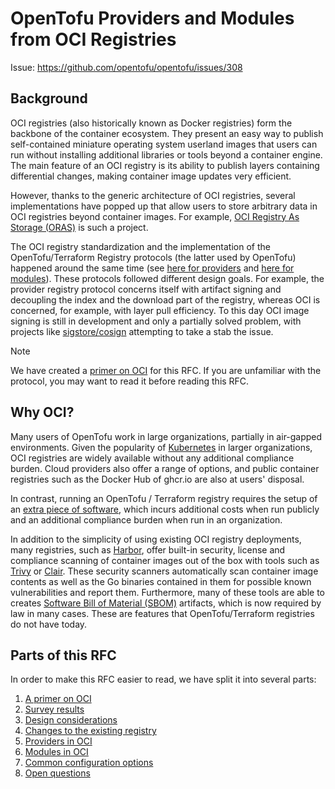 # OpenTofu Providers and Modules from OCI Registries

Issue: https://github.com/opentofu/opentofu/issues/308

## Background

OCI registries (also historically known as Docker registries) form the backbone of the container ecosystem. They present an easy way to publish self-contained miniature operating system userland images that users can run without installing additional libraries or tools beyond a container engine. The main feature of an OCI registry is its ability to publish layers containing differential changes, making container image updates very efficient.

However, thanks to the generic architecture of OCI registries, several implementations have popped up that allow users to store arbitrary data in OCI registries beyond container images. For example, [OCI Registry As Storage (ORAS)](https://oras.land/) is such a project.

The OCI registry standardization and the implementation of the OpenTofu/Terraform Registry protocols (the latter used by OpenTofu) happened around the same time (see [here for providers](https://opentofu.org/docs/internals/provider-registry-protocol/) and [here for modules](https://opentofu.org/docs/internals/module-registry-protocol/)). These protocols followed different design goals. For example, the provider registry protocol concerns itself with artifact signing and decoupling the index and the download part of the registry, whereas OCI is concerned, for example, with layer pull efficiency. To this day OCI image signing is still in development and only a partially solved problem, with projects like [sigstore/cosign](https://www.sigstore.dev/) attempting to take a stab the issue.

> [!NOTE]
> We have created a [primer on OCI](20241206-oci-registries/oci-primer.md) for this RFC. If you are unfamiliar with the protocol, you may want to read it before reading this RFC.

## Why OCI?

Many users of OpenTofu work in large organizations, partially in air-gapped environments. Given the popularity of [Kubernetes](https://kubernetes.io/) in larger organizations, OCI registries are widely available without any additional compliance burden. Cloud providers also offer a range of options, and public container registries such as the Docker Hub of ghcr.io are also at users' disposal.

In contrast, running an OpenTofu / Terraform registry requires the setup of an [extra piece of software](https://awesome-opentofu.com/#registry), which incurs additional costs when run publicly and an additional compliance burden when run in an organization.

In addition to the simplicity of using existing OCI registry deployments, many registries, such as [Harbor](https://goharbor.io/), offer built-in security, license and compliance scanning of container images out of the box with tools such as [Trivy](https://trivy.dev/) or [Clair](https://clairproject.org/). These security scanners automatically scan container image contents as well as the Go binaries contained in them for possible known vulnerabilities and report them. Furthermore, many of these tools are able to creates [Software Bill of Material (SBOM)](https://www.nist.gov/itl/executive-order-14028-improving-nations-cybersecurity/software-security-supply-chains-software-1) artifacts, which is now required by law in many cases. These are features that OpenTofu/Terraform registries do not have today.

## Parts of this RFC

In order to make this RFC easier to read, we have split it into several parts:

1. [A primer on OCI](20241206-oci-registries/1-oci-primer.md)
2. [Survey results](20241206-oci-registries/2-survey-results.md)
3. [Design considerations](20241206-oci-registries/3-design-considerations.md)
4. [Changes to the existing registry](20241206-oci-registries/4-registry-changes.md)
5. [Providers in OCI](20241206-oci-registries/5-providers.md)
6. [Modules in OCI](20241206-oci-registries/6-modules.md)
7. [Common configuration options](20241206-oci-registries/7-common.md)
8. [Open questions](20241206-oci-registries/8-open-questions.md)